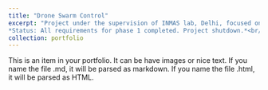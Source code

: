 ```yaml
---
title: "Drone Swarm Control"
excerpt: "Project under the supervision of INMAS lab, Delhi, focused on Human Machine Teaming. <br>
*Status: All requirements for phase 1 completed. Project shutdown.*<br/><img src='/images/git2_hmt.JPG'>"
collection: portfolio
---
```


This is an item in your portfolio. It can be have images or nice text. If you name the file .md, it will be parsed as markdown. If you name the file .html, it will be parsed as HTML. 
